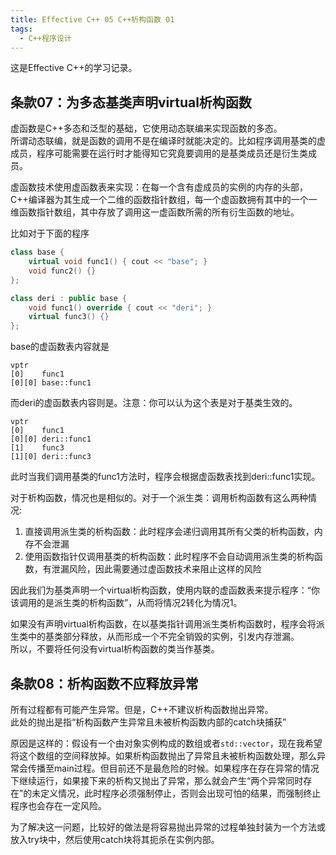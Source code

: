 ```yaml
---
title: Effective C++ 05 C++析构函数 01
tags: 
  - C++程序设计
---
```


这是Effective C++的学习记录。

## 条款07：为多态基类声明virtual析构函数

虚函数是C++多态和泛型的基础，它使用动态联编来实现函数的多态。  
所谓动态联编，就是函数的调用不是在编译时就能决定的。比如程序调用基类的虚成员，程序可能需要在运行时才能得知它究竟要调用的是基类成员还是衍生类成员。  

虚函数技术使用虚函数表来实现：在每一个含有虚成员的实例的内存的头部，C++编译器为其生成一个二维的函数指针数组，每一个虚函数拥有其中的一个一维函数指针数组，其中存放了调用这一虚函数所需的所有衍生函数的地址。

比如对于下面的程序

```cpp
class base {
    virtual void func1() { cout << "base"; }
    void func2() {}
};

class deri : public base {
    void func1() override { cout << "deri"; }
    virtual func3() {}
};
```

base的虚函数表内容就是

```
vptr
[0]    func1
[0][0] base::func1
```

而deri的虚函数表内容则是。注意：你可以认为这个表是对于基类生效的。

```
vptr
[0]    func1
[0][0] deri::func1
[1]    func3
[1][0] deri::func3
```

此时当我们调用基类的func1方法时，程序会根据虚函数表找到deri::func1实现。

对于析构函数，情况也是相似的。对于一个派生类：调用析构函数有这么两种情况:

1. 直接调用派生类的析构函数：此时程序会递归调用其所有父类的析构函数，内存不会泄漏
2. 使用函数指针仅调用基类的析构函数：此时程序不会自动调用派生类的析构函数，有泄漏风险，因此需要通过虚函数技术来阻止这样的风险

因此我们为基类声明一个virtual析构函数，使用内联的虚函数表来提示程序：“你该调用的是派生类的析构函数”，从而将情况2转化为情况1。  

如果没有声明virtual析构函数，在以基类指针调用派生类析构函数时，程序会将派生类中的基类部分释放，从而形成一个不完全销毁的实例，引发内存泄漏。  
所以，不要将任何没有virtual析构函数的类当作基类。  

## 条款08：析构函数不应释放异常

所有过程都有可能产生异常。但是，C++不建议析构函数抛出异常。  
此处的抛出是指“析构函数产生异常且未被析构函数内部的catch块捕获”  

原因是这样的：假设有一个由对象实例构成的数组或者`std::vector`，现在我希望将这个数组的空间释放掉。如果析构函数抛出了异常且未被析构函数处理，那么异常会传播至main过程。但目前还不是最危险的时候。如果程序在存在异常的情况下继续运行，如果接下来的析构又抛出了异常，那么就会产生“两个异常同时存在”的未定义情况，此时程序必须强制停止，否则会出现可怕的结果，而强制终止程序也会存在一定风险。  

为了解决这一问题，比较好的做法是将容易抛出异常的过程单独封装为一个方法或放入try块中，然后使用catch块将其扼杀在实例内部。  
